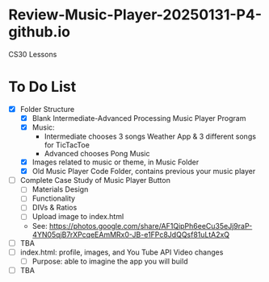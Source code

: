 # Review-Music-Player-20250131-P4-github.io
CS30 Lessons

# To Do List
- [x] Folder Structure
    - [x] Blank Intermediate-Advanced Processing Music Player Program
    - [x] Music:
        - Intermediate chooses 3 songs Weather App & 3 different songs for TicTacToe
        - Advanced chooses Pong Music
    - [x] Images related to music or theme, in Music Folder
    - [x] Old Music Player Code Folder, contains previous your music player
- [ ] Complete Case Study of Music Player Button
    - [ ] Materials Design
    - [ ] Functionality
    - [ ] DIVs & Ratios
    - [ ] Upload image to index.html
    - See: https://photos.google.com/share/AF1QipPh6eeCu35eJj9raP-4YN05qjB7rXPcqeEAmMRx0-JB-e1FPc8JdQQsf81uLtA2xQ
- [ ] TBA
- [ ] index.html: profile, images, and You Tube API Video changes
    - [ ] Purpose: able to imagine the app you will build
- [ ] TBA